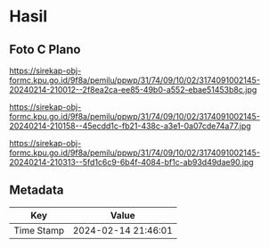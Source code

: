 # Hasil

## Foto C Plano

https://sirekap-obj-formc.kpu.go.id/9f8a/pemilu/ppwp/31/74/09/10/02/3174091002145-20240214-210012--2f8ea2ca-ee85-49b0-a552-ebae51453b8c.jpg

https://sirekap-obj-formc.kpu.go.id/9f8a/pemilu/ppwp/31/74/09/10/02/3174091002145-20240214-210158--45ecdd1c-fb21-438c-a3e1-0a07cde74a77.jpg

https://sirekap-obj-formc.kpu.go.id/9f8a/pemilu/ppwp/31/74/09/10/02/3174091002145-20240214-210313--5fd1c6c9-6b4f-4084-bf1c-ab93d49dae90.jpg


## Metadata

| Key        | Value               |
| ---------- | ------------------- |
| Time Stamp | 2024-02-14 21:46:01 |



